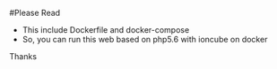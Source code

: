 #Please Read

- This include Dockerfile and docker-compose
- So, you can run this web based on php5.6 with ioncube on docker

Thanks
